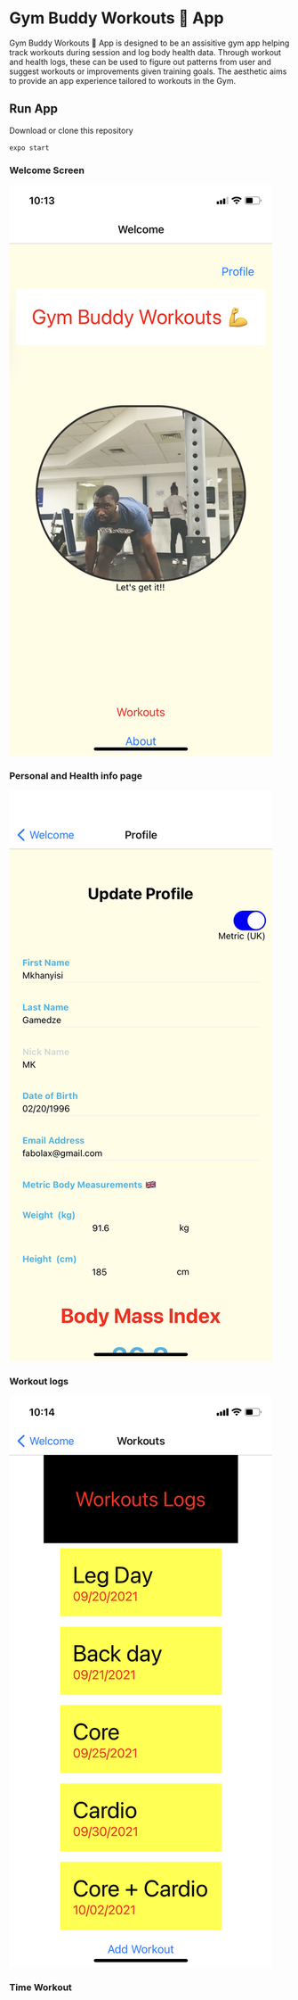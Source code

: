 # Gym Buddy Workouts 💪  App

Gym Buddy Workouts 💪  App is designed to be an assisitive gym app helping track workouts during session and log body health data. Through workout and health logs, these can be used to figure out patterns from user and suggest workouts or improvements given training goals. The aesthetic aims to provide an app experience tailored to workouts in the Gym. 

## Run App

Download or clone this repository

```
expo start
```

### Welcome Screen

![Welcome Screen](https://raw.githubusercontent.com/mkhanyisig/gym_buddy_App/main/Gym_Buddy/images/IMG_0345.PNG)

### Personal and Health info page

![Info Page](https://raw.githubusercontent.com/mkhanyisig/gym_buddy_App/main/Gym_Buddy/images/IMG_0346.PNG)

### Workout logs
![Info Page](https://raw.githubusercontent.com/mkhanyisig/gym_buddy_App/main/Gym_Buddy/images/IMG_0347.PNG)

### Time Workout




